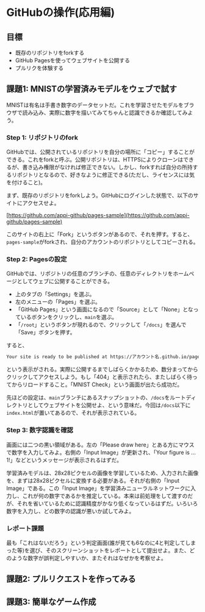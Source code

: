# GitHubの操作(応用編)

## 目標

* 既存のリポジトリをforkする
* GitHub Pagesを使ってウェブサイトを公開する
* プルリクを体験する

## 課題1: MNISTの学習済みモデルをウェブで試す

MNISTは有名は手書き数字のデータセットだ。これを学習させたモデルをブラウザで読み込み、実際に数字を描いてみてちゃんと認識できるか確認してみよう。

### Step 1: リポジトリのfork

GitHubでは、公開されているリポジトリを自分の場所に「コピー」することができる。これをforkと呼ぶ。公開リポジトリは、HTTPSによりクローンはできるが、書き込み権限がなければ修正できない。しかし、forkすれば自分の所持するリポジトリとなるので、好きなように修正できる(ただし、ライセンスには気を付けること)。

まず、既存のリポジトリをforkしよう。GitHubにログインした状態で、以下のサイトにアクセスせよ。

[https://github.com/appi-github/pages-sample](https://github.com/appi-github/pages-sample)

このサイトの右上に「Fork」というボタンがあるので、それを押す。すると、`pages-sample`がforkされ、自分のアカウントのリポジトリとしてコピーされる。

### Step 2: Pagesの設定

GitHubでは、リポジトリの任意のブランチの、任意のディレクトリをホームページとしてウェブに公開することができる。

* 上のタブの「Settings」を選ぶ。
* 左のメニューの「Pages」を選ぶ。
* 「GitHub Pages」という画面になるので「Source」として「None」となっているボタンをクリックし、`main`を選ぶ。
* 「`/root`」というボタンが現れるので、クリックして「`/docs`」を選んで「Save」ボタンを押す。

すると、

```txt
Your site is ready to be published at https://アカウント名.github.io/pages-sample/
```

という表示がされる。実際に公開するまでしばらくかかるため、数分まってからクリックしてアクセスしよう。もし「404」と表示されたら、またしばらく待ってからリロードすること。「MNIST Check」という画面が出たら成功だ。

先ほどの設定は、`main`ブランチにあるスナップショットの、`/docs`をルートディレクトリとしてウェブサイトを公開せよ、という意味だ。今回は`/docs`以下に`index.html`が置いてあるので、それが表示されている。

### Step 3: 数字認識を確認

画面には二つの黒い領域がある。左の「Please draw here」とある方にマウスで数字を入力してみよ。右側の「Input Image」が更新され、「Your figure is ... 1!」などというメッセージが表示されるはずだ。

学習済みモデルは、28x28ピクセルの画像を学習しているため、入力された画像を、まずは28x28ピクセルに変換する必要がある。それが右側の「Input Image」である。この「Input Image」を学習済みニューラルネットワークに入力し、これが何の数字であるかを推定している。本来は前処理をして渡すのだが、それを省いているために認識精度がかなり低くなっているはずだ。いろいろ数字を入力し、どの数字の認識が悪いか試してみよ。

### レポート課題

最も「これはないだろう」という判定画面(誰が見ても6なのに4と判定してしまった等)を選び、そのスクリーンショットをレポートとして提出せよ。また、どのような数字が誤判定しやすいか、またそれはなぜかを考察せよ。

## 課題2: プルリクエストを作ってみる

## 課題3: 簡単なゲーム作成

